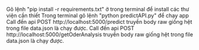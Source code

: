 Gõ lệnh "pip install -r requirements.txt" ở trong terminal để install các thư viện cần thiết
Trong terminal gõ lệnh "python predictAPI.py" để chạy app
Call đến api POST http://localhost:5000/predict truyền body raw giống hệt trong file data.json là chạy được.
Call đến api POST http://localhost:5000/getOderAnalysis truyền body raw giống hệt trong file data.json là chạy được.

